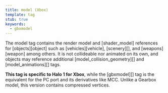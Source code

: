 ```yaml
---
title: model (Xbox)
template: tag
stub: true
keywords:
  - gbxmodel
---
```


The model tag contains the render model and [shader_model] references for [objects][object] such as [vehicles][vehicle], [scenery][], and [weapons][weapon] among others. It is not collideable nor animated on its own, and objects may reference additional [model_collision_geometry][] and [model_animations][] tags.

**This tag is specific to Halo 1 for Xbox**, while the [gbxmodel][] tag is the equivalent for the PC port and its derivatives like MCC. Unlike a Gearbox model, this version contains compressed vertices.
